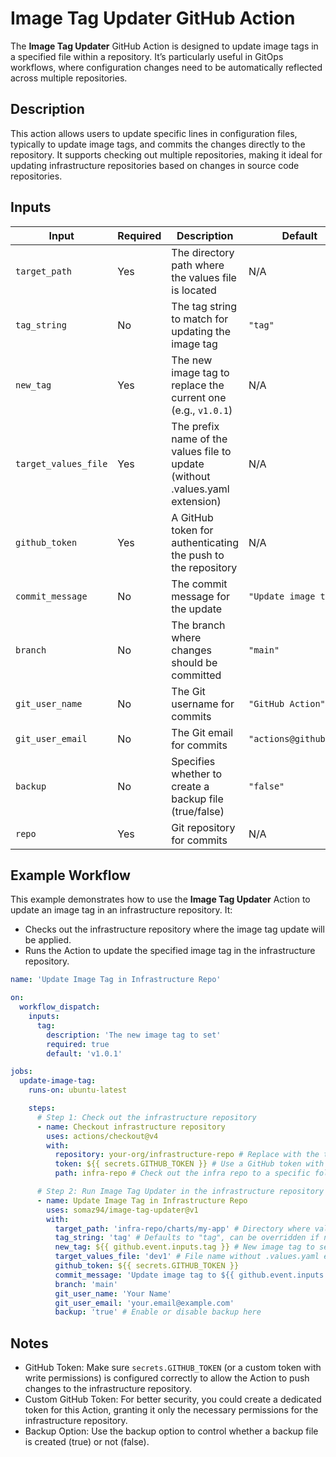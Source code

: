 # Image Tag Updater GitHub Action

The **Image Tag Updater** GitHub Action is designed to update image tags in a
specified file within a repository. It’s particularly useful in GitOps
workflows, where configuration changes need to be automatically reflected across
multiple repositories.

## Description

This action allows users to update specific lines in configuration files,
typically to update image tags, and commits the changes directly to the
repository. It supports checking out multiple repositories, making it ideal for
updating infrastructure repositories based on changes in source code
repositories.

## Inputs

| Input                | Required | Description                                                                   | Default                |
| -------------------- | -------- | ----------------------------------------------------------------------------- | ---------------------- |
| `target_path`        | Yes      | The directory path where the values file is located                           | N/A                    |
| `tag_string`         | No       | The tag string to match for updating the image tag                            | `"tag"`                |
| `new_tag`            | Yes      | The new image tag to replace the current one (e.g., `v1.0.1`)                 | N/A                    |
| `target_values_file` | Yes      | The prefix name of the values file to update (without .values.yaml extension) | N/A                    |
| `github_token`       | Yes      | A GitHub token for authenticating the push to the repository                  | N/A                    |
| `commit_message`     | No       | The commit message for the update                                             | `"Update image tag"`   |
| `branch`             | No       | The branch where changes should be committed                                  | `"main"`               |
| `git_user_name`      | No       | The Git username for commits                                                  | `"GitHub Action"`      |
| `git_user_email`     | No       | The Git email for commits                                                     | `"actions@github.com"` |
| `backup`             | No       | Specifies whether to create a backup file (true/false)                        | `"false"`              |
| `repo`               | Yes      | Git repository for commits                                                    | N/A           |

## Example Workflow

This example demonstrates how to use the **Image Tag Updater** Action to update
an image tag in an infrastructure repository. It:

- Checks out the infrastructure repository where the image tag update will be
   applied.
- Runs the Action to update the specified image tag in the infrastructure
   repository.

```yaml
name: 'Update Image Tag in Infrastructure Repo'

on:
  workflow_dispatch:
    inputs:
      tag:
        description: 'The new image tag to set'
        required: true
        default: 'v1.0.1'

jobs:
  update-image-tag:
    runs-on: ubuntu-latest

    steps:
      # Step 1: Check out the infrastructure repository
      - name: Checkout infrastructure repository
        uses: actions/checkout@v4
        with:
          repository: your-org/infrastructure-repo # Replace with the target repository
          token: ${{ secrets.GITHUB_TOKEN }} # Use a GitHub token with write permissions
          path: infra-repo # Check out the infra repo to a specific folder

      # Step 2: Run Image Tag Updater in the infrastructure repository
      - name: Update Image Tag in Infrastructure Repo
        uses: somaz94/image-tag-updater@v1
        with:
          target_path: 'infra-repo/charts/my-app' # Directory where values.yaml is located
          tag_string: 'tag' # Defaults to "tag", can be overridden if needed
          new_tag: ${{ github.event.inputs.tag }} # New image tag to set
          target_values_file: 'dev1' # File name without .values.yaml extension
          github_token: ${{ secrets.GITHUB_TOKEN }}
          commit_message: 'Update image tag to ${{ github.event.inputs.tag }}'
          branch: 'main'
          git_user_name: 'Your Name'
          git_user_email: 'your.email@example.com'
          backup: 'true' # Enable or disable backup here
```

## Notes

- GitHub Token: Make sure `secrets.GITHUB_TOKEN` (or a custom token with write
  permissions) is configured correctly to allow the Action to push changes to
  the infrastructure repository.
- Custom GitHub Token: For better security, you could create a dedicated token
  for this Action, granting it only the necessary permissions for the
  infrastructure repository.
- Backup Option: Use the backup option to control whether a backup file is
  created (true) or not (false).
